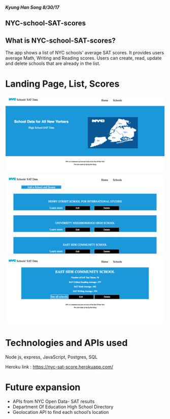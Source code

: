 ***Kyung Han Song 8/30/17***

## NYC-school-SAT-scores

## What is NYC-school-SAT-scores? 

The app shows a list of NYC schools' average SAT scores. It provides users 
average Math, Writing and Reading scores. Users can create, read, update and delete schools 
that are already in the list.  

# Landing Page, List, Scores 
![landingPage](./images/landingPage.png)
![schoolinfo](./images/schoolList.png)
![schoollist](./images/schoolInfo.png)

# Technologies and APIs used

Node js, express, JavaScript, Postgres, SQL

Heroku link : https://nyc-sat-score.herokuapp.com/

# Future expansion 

- APIs from NYC Open Data- SAT results 
- Department Of Education High School Directory  
- Geolocation API to find each school’s location


